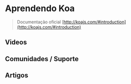 # Aprendendo Koa

> Documentação oficial [http://koajs.com/#introduction](http://koajs.com/#introduction)

## Videos

## Comunidades / Suporte

## Artigos
